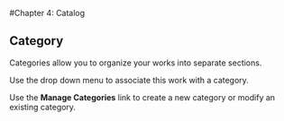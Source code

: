 #Chapter 4: Catalog
## Category

Categories allow you to organize your works into separate sections.

Use the drop down menu to associate this work with a category.

Use the **Manage Categories** link to create a new category or modify an existing category.